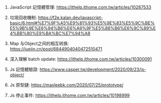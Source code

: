 1. JavaScript 記憶體管理: https://ithelp.ithome.com.tw/articles/10287533

2. 垃圾回收機制: https://f2e.kalan.dev/javascript-basic/6.html#%E7%9F%A5%E9%81%93%E5%9E%83%E5%9C%BE%E5%9B%9E%E6%94%B6%E6%A9%9F%E5%88%B6%E6%9C%89%E4%BB%80%E9%BA%BC%E7%94%A8

3. Map 与Object之间的相互转换: https://juejin.cn/post/6844904040472510471

4. 深入理解 batch update: https://ithelp.ithome.com.tw/articles/10300091

5. Js 記憶體驗證: https://www.casper.tw/development/2020/09/23/js-object/

6. Js 原型鏈: https://maxleebk.com/2020/07/25/prototype/

7. Js 停止事件: https://ithelp.ithome.com.tw/articles/10198999